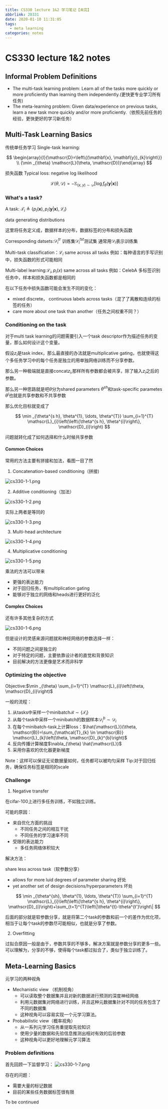 ```yaml
---
title: CS330 lecture 1&2 学习笔记【未完】
abbrlink: 28331
date: 2020-01-10 11:31:05
tags: 
  - meta learning
categories: notes
---
```


# CS330 lecture 1&2 notes

## Informal Problem Definitions

- The multi-task learning problem: Learn all of the tasks more quickly or more proficiently than learning them independently.(更快更专业学习所有任务)
- The meta-learning problem: Given data/experience on previous tasks, learn a new task more quickly and/or more proficiently.（依照先前任务的经验，更快更好的学习新任务）

<!-- more -->

## Multi-Task Learning Basics

传统单任务学习 Single-task learning:

$$
\begin{array}{l}{\mathscr{D}=\left\{(\mathbf{x}, \mathbf{y})_{k}\right\}} \\ {\min _{\theta} \mathscr{L}(\theta, \mathscr{D})}\end{array}
$$

损失函数 Typical loss: negative log likelihood

$$
\mathscr{L}(\theta, \mathscr{D})=-\mathbb{E}_{(x, y) \sim \mathscr{D}}\left[\log f_{\theta}(\mathbf{y} | \mathbf{x})\right]
$$

### What's a task?

A task: $\mathscr{T}_{i} \triangleq\left\{p_{i}(\mathbf{x}), p_{i}(\mathbf{y} | \mathbf{x}), \mathscr{L}_{i}\right\}$

data generating distributions

这里将任务定义成，数据样本的分布，数据标签的分布和损失函数

Corresponding datsets:$\mathscr{D}_{i}^{tr}$ 训练集$\mathscr{D}_{i}^{t s t}$测试集
通常用$\mathscr{D}_{i}$表示训练集

Multi-task classification：$\mathscr{L}_{i}$ same across all tasks 例如：每种语言的手写识别中，损失函数的形式可能相同

Multi-label learning:$\mathscr{L}_{i}, {p}_{i}(x)$ same across all tasks 例如：CelebA 多标签识别任务中，样本和损失函数都是相同的

在以下任务中损失函数可能会发生不同的变化：

- mixed discrete， continuous labels across tasks（混了了离散和连续的标签的任务）
- care more about one task than another（任务之间权重不同？）

### Conditioning on the task

对于multi task learning的问题需要引入一个task descriptor作为描述任务的变量，那么如何设计这个变量。

假设${z}_{i}$是task index，那么最直接的办法就是multiplicative gating，也就使得这个多任务学习中的每个任务是独立的用单独网络训练而不分享参数。

那么另一种极端就是直接concat$z_i$,那样所有参数都会被共享，除了输入$z_i$之后的参数。

那么另一种思路就是吧$\theta$分为shared parameters $\theta^{sh}$和task-specific parametes $\theta^i$也就是共享参数和不共享参数

那么优化目标就变成了

$$
\min _{\theta^{s h}, \theta^{1}, \ldots, \theta^{T}} \sum_{i=1}^{T} \mathscr{L}_{i}\left(\left\{\theta^{s h}, \theta^{i}\right\}, \mathscr{D}_{i}\right)
$$

问题就转化成了如何选择和什么时候共享参数

#### Common Choices

常用的方法主要有拼接和加法，看图一目了然
1. Concatenation-based conditioning（拼接)

![cs330-1-1.png](http://cdn.ereebay.me/hexo/cs330-1-1.png)

2. Additive conditioning（加法）

![cs330-1-2.png](http://cdn.ereebay.me/hexo/cs330-1-2.png)

实际上两者是等同的

![cs330-1-3.png](http://cdn.ereebay.me/hexo/cs330-1-3.png)

3. Multi-head architecture

![cs330-1-4.png](http://cdn.ereebay.me/hexo/cs330-1-4.png)

4. Multiplicative conditioning

![cs330-1-5.png](http://cdn.ereebay.me/hexo/cs330-1-5.png)

乘法的方法可以带来
- 更强的表达能力
- 对于回归任务，有multiplication gating
- 能够对于独立的网络和heads进行更好的泛化

#### Complex Choices

还有许多其他复杂的方式

![cs330-1-6.png](http://cdn.ereebay.me/hexo/cs330-1-6.png)

但是设计的灵感来源问题就和神经网络的参数选择一样：
- 不同问题之间是独立的
- 对于特定的问题，主要依靠设计者的直觉和背景知识
- 目前解决的方法更像是艺术而非科学

### Optimizing the objective

Objective:$\min _{\theta} \sum_{i=1}^{T} \mathscr{L}_{i}\left(\theta, \mathscr{D}_{i}\right)$

一般的流程：

1. 从tasks中采样一个minibatch$\mathscr{B} \sim\left\{\mathscr{T}_{i}\right\}$
2. 从每个task中采样一个minibatch的数据样本$\mathscr{D}_{i}^{b} \sim \mathscr{D}_{i}$
3. 在每个minibatch-task上计算loss：$\hat{\mathscr{L}}(\theta, \mathscr{B})=\sum_{\mathcal{T}_{k} \in \mathscr{B}} \mathscr{L}_{k}\left(\theta, \mathscr{D}_{k}^{b}\right)$
4. 反向传播计算梯度$\nabla_{\theta} \hat{\mathscr{L}}$
5. 采用你喜欢的优化器更新梯度

Note：这样可以保证无论数据量如何，任务都可以被均匀采样
Tip:对于回归任务，确保任务标签是相同的scale

### Challenge

1. Negative transfer

在cifar-100上进行多任务训练，不如独立训练。

可能的原因：
- 来自优化方面的挑战
  - 不同任务之间的相互干扰
  - 不同任务的学习速率不同
- 受限的表达能力
  - 多任务网络体积较大

解决方法：

share less across task（软参数分享）
- allows for more luid degrees of parameter sharing 好处
- yet another set of design decisions/hyperparameters 坏处

$$
\min _{\theta^{sh}, \theta^{1}, \ldots, \theta^{T}} \sum_{i=1}^{T} \mathscr{L}_{i}\left(\left\{\theta^{s h}, \theta^{i}\right\}, \mathscr{D}_{i}\right)+\sum_{t=1}^{T}\left\|\theta^{t}-\theta^{t'}\right\|
$$

后面的部分就是软参数分享，就是将第二个task的参数和前一个的差作为优化项，相当于让每个task的参数尽可能相似，也就是分享了参数。

2. Overfitting

过拟合原因一般是由于，参数共享的不够多，解决方案就是参数分享的更多一些。可以理解为，分享的不够，使得每个task都过拟合了，类似于独立训练了。

## Meta-Learning Basics

元学习的两种视角
- Mechanistic view （机制视角）
  - 可以读取整个数据集并且对新的数据进行预测的深度神经网络
  - 利用元数据集对网络进行训练，并且这种元数据集针对不同的任务包含了不同的数据集
  - 这种视角可以容易实现一个元学习算法。
- Probabilistic view（概率视角）
  - 从一系列元学习任务重提取先验知识
  - 使用少量的数据和先验信息推测出相对有效的后验参数
  - 这种视角可以更好地理解元学习算法

### Problem definitions

首先回顾一下监督学习：
![cs330-1-7.png](http://cdn.ereebay.me/hexo/cs330-1-7.png)

存在的问题：
- 需要大量的标记数据
- 目前的某些任务数据标签很有限

To be continued
